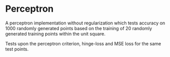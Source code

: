 # Perceptron
A perceptron implementation without regularization which tests accuracy on 1000 randomly generated points based on the training of 20 randomly generated training points within the unit square.

Tests upon the perceptron criterion, hinge-loss and MSE loss for the same test points.






